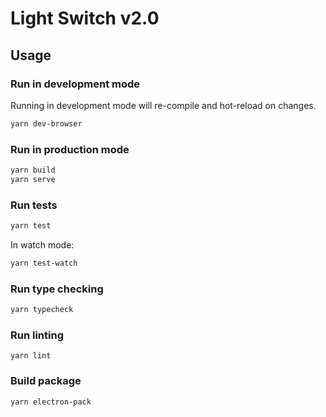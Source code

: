 # Light Switch v2.0

## Usage

### Run in development mode

Running in development mode will re-compile and hot-reload on changes.

```bash
yarn dev-browser
```

### Run in production mode

```bash
yarn build
yarn serve
```

### Run tests

```bash
yarn test
```

In watch mode:

```bash
yarn test-watch
```

### Run type checking

```bash
yarn typecheck
```

### Run linting

```
yarn lint
```

### Build package

```
yarn electron-pack
```